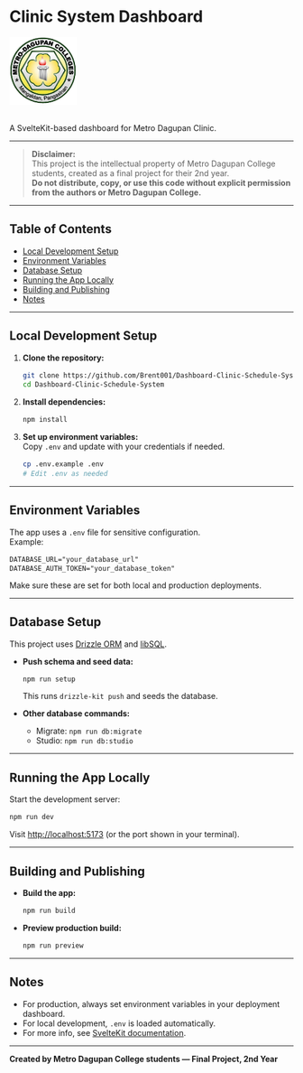 # Clinic System Dashboard

<img src="https://github.com/Brent001/Dashboard-Clinic-Schedule-System/raw/main/static/logo/logo.png" alt="Metro Dagupan Clinic Logo" width="120" style="margin-bottom: 1rem;" />

A SvelteKit-based dashboard for Metro Dagupan Clinic.

---

> **Disclaimer:**  
> This project is the intellectual property of Metro Dagupan College students, created as a final project for their 2nd year.  
> **Do not distribute, copy, or use this code without explicit permission from the authors or Metro Dagupan College.**

---

## Table of Contents

- [Local Development Setup](#local-development-setup)
- [Environment Variables](#environment-variables)
- [Database Setup](#database-setup)
- [Running the App Locally](#running-the-app-locally)
- [Building and Publishing](#building-and-publishing)
- [Notes](#notes)

---

## Local Development Setup

1. **Clone the repository:**
   ```bash
   git clone https://github.com/Brent001/Dashboard-Clinic-Schedule-System.git
   cd Dashboard-Clinic-Schedule-System
   ```

2. **Install dependencies:**
   ```bash
   npm install
   ```

3. **Set up environment variables:**  
   Copy `.env` and update with your credentials if needed.
   ```bash
   cp .env.example .env
   # Edit .env as needed
   ```

---

## Environment Variables

The app uses a `.env` file for sensitive configuration.  
Example:
```env
DATABASE_URL="your_database_url"
DATABASE_AUTH_TOKEN="your_database_token"
```
Make sure these are set for both local and production deployments.

---

## Database Setup

This project uses [Drizzle ORM](https://orm.drizzle.team/) and [libSQL](https://libsql.org/).

- **Push schema and seed data:**
  ```bash
  npm run setup
  ```
  This runs `drizzle-kit push` and seeds the database.

- **Other database commands:**
  - Migrate: `npm run db:migrate`
  - Studio: `npm run db:studio`

---

## Running the App Locally

Start the development server:
```bash
npm run dev
```
Visit [http://localhost:5173](http://localhost:5173) (or the port shown in your terminal).

---

## Building and Publishing

- **Build the app:**
  ```bash
  npm run build
  ```

- **Preview production build:**
  ```bash
  npm run preview
---

## Notes

- For production, always set environment variables in your deployment dashboard.
- For local development, `.env` is loaded automatically.
- For more info, see [SvelteKit documentation](https://kit.svelte.dev/docs/deploy).

---

**Created by Metro Dagupan College students — Final Project, 2nd Year**
